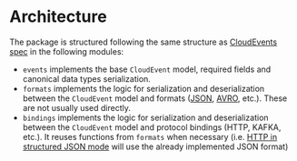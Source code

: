 # Architecture

The package is structured following the same structure as [CloudEvents spec](https://github.com/cloudevents/spec/tree/main)
in the following modules:

- `events` implements the base `CloudEvent` model, required fields and canonical data types serialization.
- `formats` implements the logic for serialization and deserialization between the `CloudEvent` model
  and formats ([JSON](https://github.com/cloudevents/spec/blob/main/cloudevents/formats/json-format.md),
  [AVRO](https://github.com/cloudevents/spec/blob/main/cloudevents/formats/avro-format.md), etc.). These are
  not usually used directly.
- `bindings` implements the logic for serialization and deserialization between the `CloudEvent` model
  and protocol bindings (HTTP, KAFKA, etc.). It reuses functions from `formats` when necessary (i.e. [HTTP in
  structured JSON mode](https://github.com/cloudevents/spec/blob/main/cloudevents/bindings/http-protocol-binding.md#32-structured-content-mode)
  will use the already implemented JSON format)
